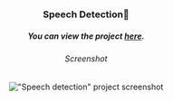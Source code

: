 <div align="center">

### Speech Detection💬

##### You can view the project [here](https://isbendiyarovanezrin.github.io/SpeechDetection "Click me!🙂").

###### Screenshot

!["Speech detection" project screenshot](https://i.postimg.cc/NM16N687/sd.png)

</div>
